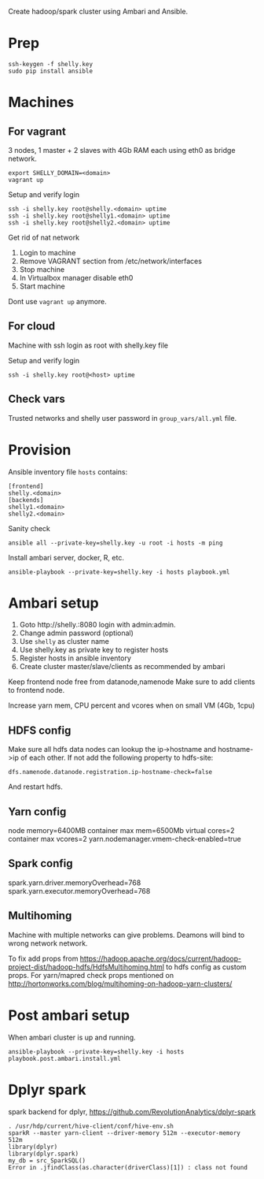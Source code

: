 Create hadoop/spark cluster using Ambari and Ansible.

# Prep

```
ssh-keygen -f shelly.key
sudo pip install ansible
```

# Machines

## For vagrant

3 nodes, 1 master + 2 slaves with 4Gb RAM each using eth0 as bridge network.

```
export SHELLY_DOMAIN=<domain>
vagrant up
```

Setup and verify login
```
ssh -i shelly.key root@shelly.<domain> uptime
ssh -i shelly.key root@shelly1.<domain> uptime
ssh -i shelly.key root@shelly2.<domain> uptime
```

Get rid of nat network

1. Login to machine
2. Remove VAGRANT section from /etc/network/interfaces
3. Stop machine
4. In Virtualbox manager disable eth0
5. Start machine

Dont use `vagrant up` anymore.

## For cloud

Machine with ssh login as root with shelly.key file

Setup and verify login
```
ssh -i shelly.key root@<host> uptime
```

## Check vars

Trusted networks and shelly user password in `group_vars/all.yml` file.

# Provision

Ansible inventory file `hosts` contains:
```
[frontend]
shelly.<domain>
[backends]
shelly1.<domain>
shelly2.<domain>
```

Sanity check
```
ansible all --private-key=shelly.key -u root -i hosts -m ping
```

Install ambari server, docker, R, etc.
```
ansible-playbook --private-key=shelly.key -i hosts playbook.yml
```

# Ambari setup

1. Goto http://shelly.<domain>:8080 login with admin:admin.
2. Change admin password (optional)
3. Use `shelly` as cluster name
4. Use shelly.key as private key to register hosts
5. Register hosts in ansible inventory
6. Create cluster master/slave/clients as recommended by ambari

Keep frontend node free from datanode,namenode
Make sure to add clients to frontend node.

Increase yarn mem, CPU percent and vcores when on small VM (4Gb, 1cpu)

## HDFS config

Make sure all hdfs data nodes can lookup the ip->hostname and hostname->ip of each other.
If not add the following property to hdfs-site:
```
dfs.namenode.datanode.registration.ip-hostname-check=false
```
And restart hdfs.

## Yarn config

node memory=6400MB
container max mem=6500Mb
virtual cores=2
container max vcores=2
yarn.nodemanager.vmem-check-enabled=true

## Spark config

spark.yarn.driver.memoryOverhead=768
spark.yarn.executor.memoryOverhead=768

## Multihoming

Machine with multiple networks can give problems.
Deamons will bind to wrong network network.

To fix add props from
https://hadoop.apache.org/docs/current/hadoop-project-dist/hadoop-hdfs/HdfsMultihoming.html
to hdfs config as custom props.
For yarn/mapred check props mentioned on http://hortonworks.com/blog/multihoming-on-hadoop-yarn-clusters/

# Post ambari setup

When ambari cluster is up and running.

```
ansible-playbook --private-key=shelly.key -i hosts playbook.post.ambari.install.yml
```

# Dplyr spark

spark backend for dplyr, https://github.com/RevolutionAnalytics/dplyr-spark

```
. /usr/hdp/current/hive-client/conf/hive-env.sh
sparkR --master yarn-client --driver-memory 512m --executor-memory 512m
library(dplyr)
library(dplyr.spark)
my_db = src_SparkSQL()
Error in .jfindClass(as.character(driverClass)[1]) : class not found
```
